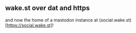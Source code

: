 ## wake.st over dat and https

and now the home of a mastodon instance at (social.wake.st)[https://social.wake.st]!
